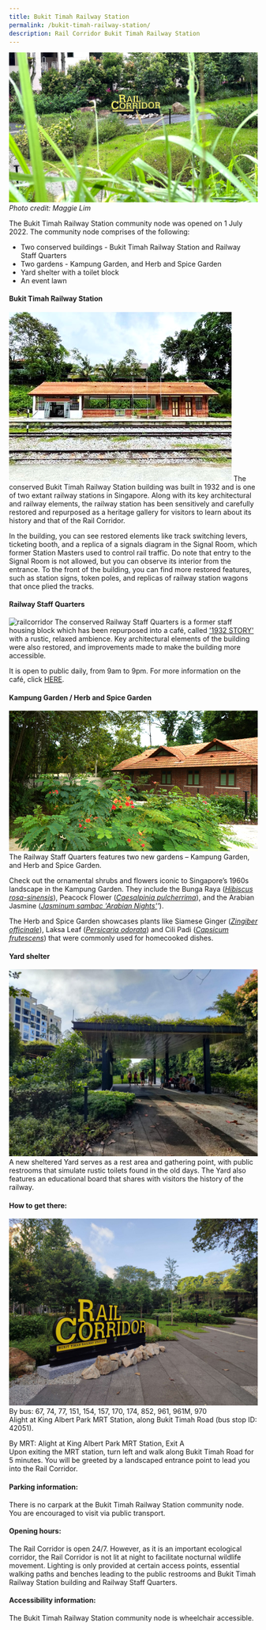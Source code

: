 ```yaml
---
title: Bukit Timah Railway Station
permalink: /bukit-timah-railway-station/
description: Rail Corridor Bukit Timah Railway Station
---
```

![rail corridor](/images/RC%20BTRS/RC%20BTRS%20-%20Maggie%20Lim.jpg)
*Photo credit: Maggie Lim*

The Bukit Timah Railway Station community node was opened on 1 July 2022.
The community node comprises of the following:

* Two conserved buildings - Bukit Timah Railway Station and Railway Staff Quarters
* Two gardens - Kampung Garden, and Herb and Spice Garden
* Yard shelter with a toilet block
* An event lawn 


#### **Bukit Timah Railway Station**
![rail corridor](/images/RC%20BTRS/BTRS.png)
The conserved Bukit Timah Railway Station building was built in 1932 and is one of two extant railway stations in Singapore. Along with its key architectural and railway elements, the railway station has been sensitively and carefully restored and repurposed as a heritage gallery for visitors to learn about its history and that of the Rail Corridor.

In the building, you can see restored elements like track switching levers, ticketing booth, and a replica of a signals diagram in the Signal Room, which former Station Masters used to control rail traffic. Do note that entry to the Signal Room is not allowed, but you can observe its interior from the entrance.
To the front of the building, you can find more restored features, such as station signs, token poles, and replicas of railway station wagons that once plied the tracks.


#### **Railway Staff Quarters**
![railcorridor]()
The conserved Railway Staff Quarters is a former staff housing block which has been repurposed into a café, called ['1932 STORY'](https://www.instagram.com/1932story/) with a rustic, relaxed ambience. Key architectural elements of the building were also restored, and improvements made to make the building more accessible.

It is open to public daily, from 9am to 9pm. For more information on the café, click [HERE](https://www.nparks.gov.sg/activities/dining/tenants).
 

#### **Kampung Garden / Herb and Spice Garden**
![rail corridor](/images/RC%20BTRS/Kampung%20Garden%20(resized).png)
The Railway Staff Quarters features two new gardens – Kampung Garden, and Herb and Spice Garden.

Check out the ornamental shrubs and flowers iconic to Singapore’s 1960s landscape in the Kampung Garden. They include the Bunga Raya (*[Hibiscus rosa-sinensis](https://www.nparks.gov.sg/florafaunaweb/flora/2/0/2095)*), Peacock Flower (*[Caesalpinia pulcherrima](https://www.nparks.gov.sg/florafaunaweb/flora/1/7/1740)*), and the Arabian Jasmine (*[Jasminum sambac 'Arabian Nights'](https://www.nparks.gov.sg/florafaunaweb/flora/5/2/5208)’*).

The Herb and Spice Garden showcases plants like Siamese Ginger (*[Zingiber officinale](https://www.nparks.gov.sg/florafaunaweb/flora/2/5/2573)*), Laksa Leaf (*[Persicaria odorata](https://www.nparks.gov.sg/florafaunaweb/flora/3/2/3207)*) and Cili Padi (*[Capsicum frutescens](https://www.nparks.gov.sg/florafaunaweb/flora/5/2/5206)*) that were commonly used for homecooked dishes.


#### **Yard shelter**
![rail corridor](/images/RC%20BTRS/The%20Yard.jpg)
A new sheltered Yard serves as a rest area and gathering point, with public restrooms that simulate rustic toilets found in the old days. The Yard also features an educational board that shares with visitors the history of the railway.


#### **How to get there:**
![rail corridor](/images/RC%20BTRS/RC%20BTRS%20Central%20entrance.jpg)  By bus: 67, 74, 77, 151, 154, 157, 170, 174, 852, 961, 961M, 970  
Alight at King Albert Park MRT Station, along Bukit Timah Road (bus stop ID: 42051).  
  
By MRT: Alight at King Albert Park MRT Station, Exit A  
Upon exiting the MRT station, turn left and walk along Bukit Timah Road for 5 minutes. You will be greeted by a landscaped entrance point to lead you into the Rail Corridor.

#### **Parking information:**  
There is no carpark at the Bukit Timah Railway Station community node. You are encouraged to visit via public transport.  
  
#### **Opening hours:**  
The Rail Corridor is open 24/7. However, as it is an important ecological corridor, the Rail Corridor is not lit at night to facilitate nocturnal wildlife movement. Lighting is only provided at certain access points, essential walking paths and benches leading to the public restrooms and Bukit Timah Railway Station building and Railway Staff Quarters.

#### **Accessibility information:**  
The Bukit Timah Railway Station community node is wheelchair accessible.